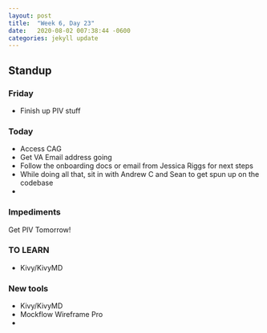 ```yaml
---
layout: post
title:  "Week 6, Day 23"
date:   2020-08-02 007:38:44 -0600
categories: jekyll update
---
```


## Standup

### Friday
* Finish up PIV stuff

### Today
* Access CAG
* Get VA Email address going
* Follow the onboarding docs or email from Jessica Riggs for next steps
* While doing all that, sit in with Andrew C and Sean to get spun up on the codebase
* 

### Impediments
Get PIV Tomorrow!

### TO LEARN
* Kivy/KivyMD

### New tools
* Kivy/KivyMD
* Mockflow Wireframe Pro
* 

